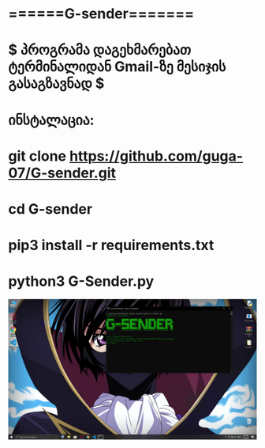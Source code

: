 # ======G-sender=======
# $ პროგრამა დაგეხმარებათ ტერმინალიდან Gmail-ზე მესიჯის გასაგზავნად $
# ინსტალაცია:
# git clone https://github.com/guga-07/G-sender.git
# cd G-sender
# pip3 install -r requirements.txt
# python3 G-Sender.py
![Screenshot](Capture.PNG)

